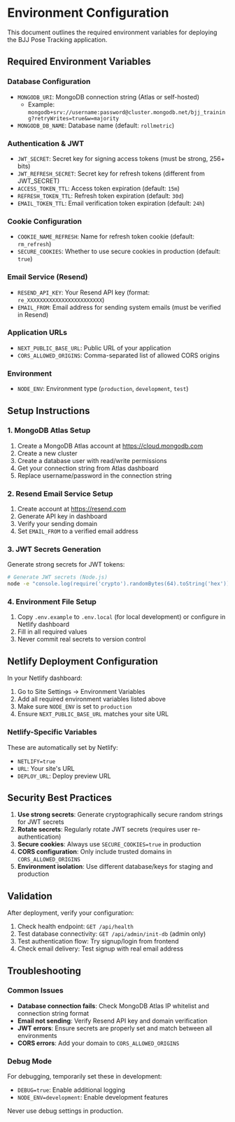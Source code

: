 # Environment Configuration

This document outlines the required environment variables for deploying the BJJ Pose Tracking application.

## Required Environment Variables

### Database Configuration

- `MONGODB_URI`: MongoDB connection string (Atlas or self-hosted)
  - Example: `mongodb+srv://username:password@cluster.mongodb.net/bjj_training?retryWrites=true&w=majority`
- `MONGODB_DB_NAME`: Database name (default: `rollmetric`)

### Authentication & JWT

- `JWT_SECRET`: Secret key for signing access tokens (must be strong, 256+ bits)
- `JWT_REFRESH_SECRET`: Secret key for refresh tokens (different from JWT_SECRET)
- `ACCESS_TOKEN_TTL`: Access token expiration (default: `15m`)
- `REFRESH_TOKEN_TTL`: Refresh token expiration (default: `30d`)
- `EMAIL_TOKEN_TTL`: Email verification token expiration (default: `24h`)

### Cookie Configuration

- `COOKIE_NAME_REFRESH`: Name for refresh token cookie (default: `rm_refresh`)
- `SECURE_COOKIES`: Whether to use secure cookies in production (default: `true`)

### Email Service (Resend)

- `RESEND_API_KEY`: Your Resend API key (format: `re_XXXXXXXXXXXXXXXXXXXXXXXX`)
- `EMAIL_FROM`: Email address for sending system emails (must be verified in Resend)

### Application URLs

- `NEXT_PUBLIC_BASE_URL`: Public URL of your application
- `CORS_ALLOWED_ORIGINS`: Comma-separated list of allowed CORS origins

### Environment

- `NODE_ENV`: Environment type (`production`, `development`, `test`)

## Setup Instructions

### 1. MongoDB Atlas Setup

1. Create a MongoDB Atlas account at https://cloud.mongodb.com
2. Create a new cluster
3. Create a database user with read/write permissions
4. Get your connection string from Atlas dashboard
5. Replace username/password in the connection string

### 2. Resend Email Service Setup

1. Create account at https://resend.com
2. Generate API key in dashboard
3. Verify your sending domain
4. Set `EMAIL_FROM` to a verified email address

### 3. JWT Secrets Generation

Generate strong secrets for JWT tokens:

```bash
# Generate JWT secrets (Node.js)
node -e "console.log(require('crypto').randomBytes(64).toString('hex'))"
```

### 4. Environment File Setup

1. Copy `.env.example` to `.env.local` (for local development) or configure in Netlify dashboard
2. Fill in all required values
3. Never commit real secrets to version control

## Netlify Deployment Configuration

In your Netlify dashboard:

1. Go to Site Settings → Environment Variables
2. Add all required environment variables listed above
3. Make sure `NODE_ENV` is set to `production`
4. Ensure `NEXT_PUBLIC_BASE_URL` matches your site URL

### Netlify-Specific Variables

These are automatically set by Netlify:
- `NETLIFY=true`
- `URL`: Your site's URL
- `DEPLOY_URL`: Deploy preview URL

## Security Best Practices

1. **Use strong secrets**: Generate cryptographically secure random strings for JWT secrets
2. **Rotate secrets**: Regularly rotate JWT secrets (requires user re-authentication)
3. **Secure cookies**: Always use `SECURE_COOKIES=true` in production
4. **CORS configuration**: Only include trusted domains in `CORS_ALLOWED_ORIGINS`
5. **Environment isolation**: Use different database/keys for staging and production

## Validation

After deployment, verify your configuration:

1. Check health endpoint: `GET /api/health`
2. Test database connectivity: `GET /api/admin/init-db` (admin only)
3. Test authentication flow: Try signup/login from frontend
4. Check email delivery: Test signup with real email address

## Troubleshooting

### Common Issues

- **Database connection fails**: Check MongoDB Atlas IP whitelist and connection string format
- **Email not sending**: Verify Resend API key and domain verification
- **JWT errors**: Ensure secrets are properly set and match between all environments
- **CORS errors**: Add your domain to `CORS_ALLOWED_ORIGINS`

### Debug Mode

For debugging, temporarily set these in development:
- `DEBUG=true`: Enable additional logging
- `NODE_ENV=development`: Enable development features

Never use debug settings in production.